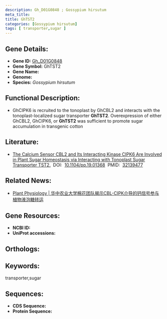 ```yaml
---
description: Gh_D01G0848 ; Gossypium hirsutum
meta_title:
title: GhTST2
categories: [Gossypium hirsutum]
tags: [ transporter,sugar ]
---
```


## Gene Details:
- **Gene ID:**	[Gh_D01G0848]()
- **Gene Symbol:** GhTST2
- **Gene Name:** 
- **Genome:** []()
- **Species:** *Gossypium hirsutum*

## Functional Description:
   - GhCIPK6 is recruited to the tonoplast by GhCBL2 and interacts with the tonoplast-localized sugar transporter **GhTST2**. Overexpression of either GhCBL2, GhCIPK6, or **GhTST2** was sufficient to promote sugar accumulation in transgenic cotton

## Literature:
   - [The Calcium Sensor CBL2 and Its Interacting Kinase CIPK6 Are Involved in Plant Sugar Homeostasis via Interacting with Tonoplast Sugar Transporter TST2.]( https://academic.oup.com/plphys/article/183/1/236/6116274?login=true)&nbsp;&nbsp;DOI:&nbsp;&nbsp;[10.1104/pp.19.01368](https://academic.oup.com/plphys/article/183/1/236/6116274?login=true)&nbsp;&nbsp;PMID:&nbsp;&nbsp;[32139477](https://pubmed.ncbi.nlm.nih.gov/32139477/)

## Related News:
   - [Plant Physiology | 华中农业大学棉花团队揭示CBL-CIPK介导的钙信号参与植物液泡糖转运](https://mp.weixin.qq.com/s?__biz=Mzg3MDEwNDEyMg==&mid=2247487605&idx=1&sn=8754ab03be1c80d4c4169260538d7a2c&chksm=ce93bd20f9e4343647a4e4f20cda70d2d8708c118dd35bb375243ac7878a97e3c23bf12df009&scene=27#wechat_redirect)

## Gene Resources:
- **NCBI ID:** [](https://www.ncbi.nlm.nih.gov/gene/?term=)
- **UniProt accessions:** [](https://www.uniprot.org/uniprotkb//entry)

## Orthologs:


## Keywords:
transporter,sugar

## Sequences:
- **CDS Sequence:**
- **Protein Sequence:**
